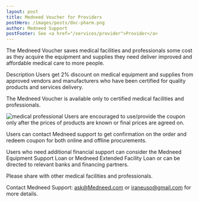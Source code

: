 ```yaml
---
layout: post
title: Medneed Voucher for Providers
postHero: /images/posts/doc-pharm.png
author: Medneed Support
postFooter: See <a href="/services/provider">Provider</a> 
---
```

<!-- Excerpt here before second image below -->

The Medneed Voucher saves medical facilities and professionals some cost as they acquire the equipment and supplies they need deliver improved and affordable medical care to more people. 

Description
Users get 2% discount on medical equipment and supplies from approved vendors and manufacturers who have been certified for quality products and services delivery.

The Medneed Voucher is available only to certified medical facilities and professionals. 

<img class="pull-left" src="/images/posts/diagnoses.jpg" alt="medical professional"> 
Users are encouraged to use/provide the coupon only after the prices of products are known or final prices are agreed on.

Users can contact Medneed support to get confirmation on the order and redeem coupon for both online and offline procurements.

Users who need additional financial support can consider the Medneed Equipment Support Loan or Medneed Extended Facility Loan or can be directed to relevant banks and financing partners.

Please share with other medical facilities and professionals.

Contact Medneed Support: ask@Medneed.com or iraneuso@gmail.com for more details.

